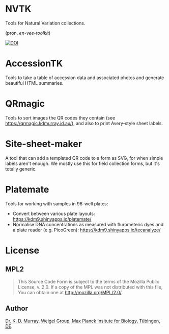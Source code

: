 # NVTK

Tools for Natural Variation collections.

(pron. *en-vee-toolkit*)


[![DOI](https://zenodo.org/badge/DOI/10.5281/zenodo.10049943.svg)](https://doi.org/10.5281/zenodo.10049943)


# AccessionTK

Tools to take a table of accession data and associated photos and generate
beautiful HTML summaries.

# QRmagic

Tools to sort images the QR codes they contain (see
<https://qrmagic.kdmurray.id.au/>), and also to print Avery-style sheet labels.

# Site-sheet-maker

A tool that can add a templated QR code to a form as SVG, for when simple
labels aren't enough. We mostly use this for field collection forms, but it's
totally generic.

# Platemate

Tools for working with samples in 96-well plates:

- Convert between various plate layouts: <https://kdm9.shinyapps.io/platemate/>
- Normalise DNA concentrations as measured with flurometeric dyes and a plate reader (e.g. PicoGreen): <https://kdm9.shinyapps.io/tecanalyze/>

# License

## MPL2

> This Source Code Form is subject to the terms of the Mozilla Public
> License, v. 2.0. If a copy of the MPL was not distributed with this
> file, You can obtain one at http://mozilla.org/MPL/2.0/.

## Author

[Dr. K. D. Murray](https://kdmurray.id.au), [Weigel Group, Max Planck Insitute for Biology, Tübingen, DE](https://weigelworld.org).
